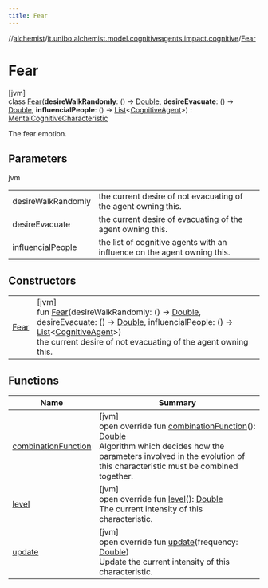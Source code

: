 ```yaml
---
title: Fear
---
```

//[alchemist](../../../index.html)/[it.unibo.alchemist.model.cognitiveagents.impact.cognitive](../index.html)/[Fear](index.html)



# Fear



[jvm]\
class [Fear](index.html)(**desireWalkRandomly**: () -> [Double](https://kotlinlang.org/api/latest/jvm/stdlib/kotlin/-double/index.html), **desireEvacuate**: () -> [Double](https://kotlinlang.org/api/latest/jvm/stdlib/kotlin/-double/index.html), **influencialPeople**: () -> [List](https://kotlinlang.org/api/latest/jvm/stdlib/kotlin.collections/-list/index.html)<[CognitiveAgent](../../it.unibo.alchemist.model.cognitiveagents/-cognitive-agent/index.html)>) : [MentalCognitiveCharacteristic](../-mental-cognitive-characteristic/index.html)

The fear emotion.



## Parameters


jvm

| | |
|---|---|
| desireWalkRandomly | the current desire of not evacuating of the agent owning this. |
| desireEvacuate | the current desire of evacuating of the agent owning this. |
| influencialPeople | the list of cognitive agents with an influence on the agent owning this. |



## Constructors


| | |
|---|---|
| [Fear](-fear.html) | [jvm]<br>fun [Fear](-fear.html)(desireWalkRandomly: () -> [Double](https://kotlinlang.org/api/latest/jvm/stdlib/kotlin/-double/index.html), desireEvacuate: () -> [Double](https://kotlinlang.org/api/latest/jvm/stdlib/kotlin/-double/index.html), influencialPeople: () -> [List](https://kotlinlang.org/api/latest/jvm/stdlib/kotlin.collections/-list/index.html)<[CognitiveAgent](../../it.unibo.alchemist.model.cognitiveagents/-cognitive-agent/index.html)>)<br>    the current desire of not evacuating of the agent owning this. |


## Functions


| Name | Summary |
|---|---|
| [combinationFunction](combination-function.html) | [jvm]<br>open override fun [combinationFunction](combination-function.html)(): [Double](https://kotlinlang.org/api/latest/jvm/stdlib/kotlin/-double/index.html)<br>Algorithm which decides how the parameters involved in the evolution of this characteristic must be combined together. |
| [level](../-abstract-cognitive-characteristic/level.html) | [jvm]<br>open override fun [level](../-abstract-cognitive-characteristic/level.html)(): [Double](https://kotlinlang.org/api/latest/jvm/stdlib/kotlin/-double/index.html)<br>The current intensity of this characteristic. |
| [update](../-mental-cognitive-characteristic/update.html) | [jvm]<br>open override fun [update](../-mental-cognitive-characteristic/update.html)(frequency: [Double](https://kotlinlang.org/api/latest/jvm/stdlib/kotlin/-double/index.html))<br>Update the current intensity of this characteristic. |

